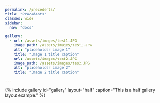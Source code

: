 ```yaml
---
permalink: /precedents/
title: "Precedents"
classes: wide
sidebar:
  nav: "docs"

gallery:
  - url: /assets/images/test1.JPG
    image_path: /assets/images/test1.JPG
    alt: "placeholder image 1"
    title: "Image 1 title caption"
  - url: /assets/images/test2.JPG
    image_path: /assets/images/tes2.JPG
    alt: "placeholder image 2"
    title: "Image 2 title caption"

---
```



{% include gallery id="gallery" layout="half" caption="This is a half gallery layout example." %}

